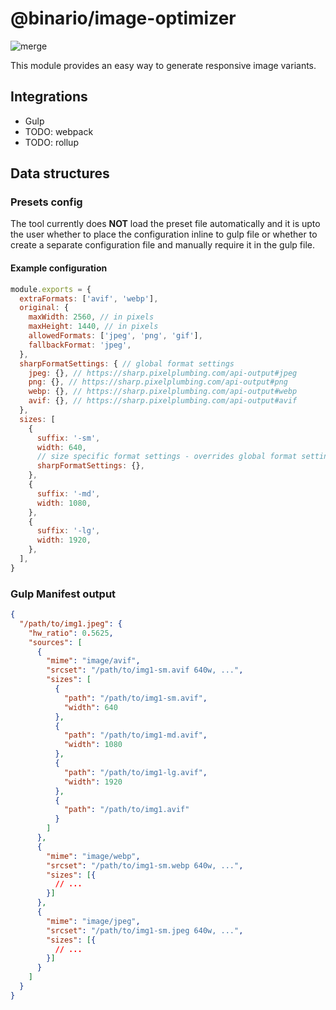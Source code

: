 # @binario/image-optimizer
![merge](https://github.com/binario-s-r-o/image-optimizer/actions/workflows/merge.yml/badge.svg)

This module provides an easy way to generate responsive image variants.

## Integrations

- Gulp
- TODO: webpack
- TODO: rollup

## Data structures

### Presets config
The tool currently does **NOT** load the preset file automatically and it is upto the user whether to place the configuration inline to gulp file or whether to create a separate configuration file and manually require it in the gulp file.

#### Example configuration
```javascript
module.exports = {
  extraFormats: ['avif', 'webp'],
  original: {
    maxWidth: 2560, // in pixels
    maxHeight: 1440, // in pixels
    allowedFormats: ['jpeg', 'png', 'gif'],
    fallbackFormat: 'jpeg',
  },
  sharpFormatSettings: { // global format settings
    jpeg: {}, // https://sharp.pixelplumbing.com/api-output#jpeg
    png: {}, // https://sharp.pixelplumbing.com/api-output#png
    webp: {}, // https://sharp.pixelplumbing.com/api-output#webp
    avif: {}, // https://sharp.pixelplumbing.com/api-output#avif
  },
  sizes: [
    {
      suffix: '-sm',
      width: 640,
      // size specific format settings - overrides global format settings
      sharpFormatSettings: {},
    },
    {
      suffix: '-md',
      width: 1080,
    },
    {
      suffix: '-lg',
      width: 1920,
    },
  ],
}
```

### Gulp Manifest output

```json
{
  "/path/to/img1.jpeg": {
    "hw_ratio": 0.5625,
    "sources": [
      {
        "mime": "image/avif",
        "srcset": "/path/to/img1-sm.avif 640w, ...",
        "sizes": [
          {
            "path": "/path/to/img1-sm.avif",
            "width": 640
          },
          {
            "path": "/path/to/img1-md.avif",
            "width": 1080
          },
          {
            "path": "/path/to/img1-lg.avif",
            "width": 1920
          },
          {
            "path": "/path/to/img1.avif"
          }
        ]
      },
      {
        "mime": "image/webp",
        "srcset": "/path/to/img1-sm.webp 640w, ...",
        "sizes": [{
          // ...
        }]
      },
      {
        "mime": "image/jpeg",
        "srcset": "/path/to/img1-sm.jpeg 640w, ...",
        "sizes": [{
          // ...
        }]
      }
    ]
  }
}
```
